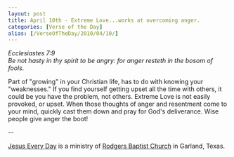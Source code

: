 ```yaml
---
layout: post
title: April 10th - Extreme Love...works at overcoming anger.
categories: [Verse of the Day]
alias: [/VerseOfTheDay/2010/04/10/]
---
```


_Ecclesiastes 7:9  
Be not hasty in thy spirit to be angry: for anger resteth in the
bosom of fools._

Part of "growing" in your Christian life, has to do with knowing
your "weaknesses." If you find yourself getting upset all the time
with others, it could be you have the problem, not others. Extreme
Love is not easily provoked, or upset. When those thoughts of anger
and resentment come to your mind, quickly cast them down and pray for
God's deliverance. Wise people give anger the boot!

 --

<a href=http://jesuseveryday.net>Jesus Every Day</a> is a ministry of <a href=http://rodgersbaptist.net>Rodgers Baptist Church</a> in Garland, Texas.
